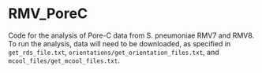 # RMV_PoreC
Code for the analysis of Pore-C data from S. pneumoniae RMV7 and RMV8. To run the analysis, data will need to be downloaded, as specified in `get_rds_file.txt`, `orientations/get_orientation_files.txt`, and `mcool_files/get_mcool_files.txt`.
